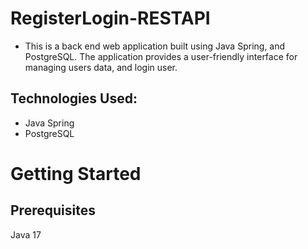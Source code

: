 # RegisterLogin-RESTAPI
- This is a back end web application built using Java Spring, and PostgreSQL. The application provides a user-friendly interface for managing users data, and login user.

## Technologies Used:
- Java Spring
- PostgreSQL

# Getting Started
## Prerequisites
Java 17


  
